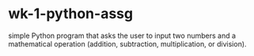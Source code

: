 # wk-1-python-assg
 simple Python program that asks the user to input two numbers and a mathematical operation (addition, subtraction, multiplication, or division).
